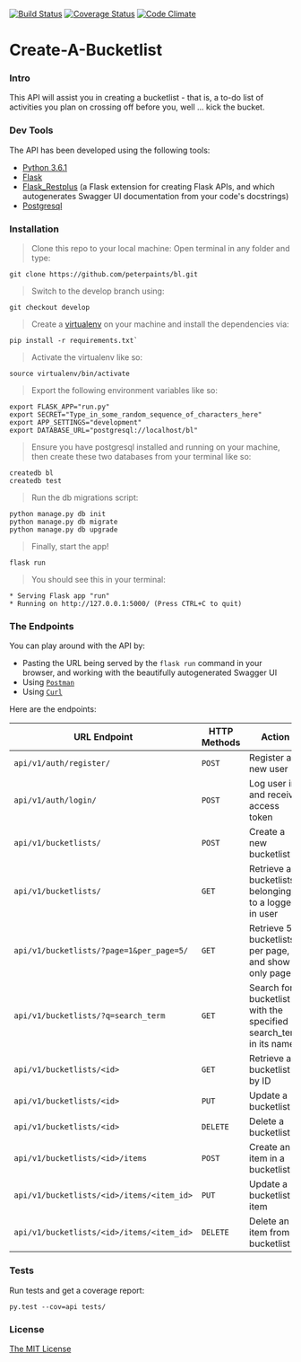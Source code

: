 [![Build Status](https://travis-ci.org/peterpaints/bl.svg?branch=develop)](https://travis-ci.org/peterpaints/bl)
[![Coverage Status](https://coveralls.io/repos/github/peterpaints/bl/badge.svg?branch=develop)](https://coveralls.io/github/peterpaints/bl?branch=develop)
[![Code Climate](https://codeclimate.com/github/peterpaints/bl/badges/gpa.svg)](https://codeclimate.com/github/peterpaints/bl)
# Create-A-Bucketlist

### Intro

This API will assist you in creating a bucketlist - that is, a to-do list of activities you
plan on crossing off before you, well ... kick the bucket.

### Dev Tools

The API has been developed using the following tools:
* [Python 3.6.1](https://www.python.org/)
* [Flask](http://flask.pocoo.org/)
* [Flask_Restplus](http://flask-restplus.readthedocs.io/en/stable/) (a Flask extension for creating Flask APIs, and which autogenerates Swagger UI documentation from your code's docstrings)
* [Postgresql](https://www.postgresql.org/)

### Installation

> Clone this repo to your local machine: Open terminal in any folder and type:
```
git clone https://github.com/peterpaints/bl.git
```

> Switch to the develop branch using:
```
git checkout develop
```

> Create a [virtualenv](http://docs.python-guide.org/en/latest/dev/virtualenvs/) on your machine and install the dependencies via:
```
pip install -r requirements.txt`
```

> Activate the virtualenv like so:
```
source virtualenv/bin/activate
```

> Export the following environment variables like so:
```
export FLASK_APP="run.py"
export SECRET="Type_in_some_random_sequence_of_characters_here"
export APP_SETTINGS="development"
export DATABASE_URL="postgresql://localhost/bl"
```

> Ensure you have postgresql installed and running on your machine, then create these two databases from your terminal like so:
```
createdb bl
createdb test
```

> Run the db migrations script:
```
python manage.py db init
python manage.py db migrate
python manage.py db upgrade
```

> Finally, start the app!
```
flask run
```

> You should see this in your terminal:
```
* Serving Flask app "run"
* Running on http://127.0.0.1:5000/ (Press CTRL+C to quit)
```

### The Endpoints

You can play around with the API by:
* Pasting the URL being served by the `flask run` command in your browser, and working with the beautifully autogenerated Swagger UI
* Using [`Postman`](https://www.getpostman.com/)
* Using [`Curl`](https://curl.haxx.se/)

Here are the endpoints:

| URL Endpoint | HTTP Methods | Action |
| -------- | ------------- | --------- |
| `api/v1/auth/register/` | `POST`  | Register a new user|
|  `api/v1/auth/login/` | `POST` | Log user in and receive access token|
| `api/v1/bucketlists/` | `POST` | Create a new bucketlist |
| `api/v1/bucketlists/` | `GET` | Retrieve all bucketlists belonging to a logged in user |
| `api/v1/bucketlists/?page=1&per_page=5/` | `GET` | Retrieve 5 bucketlists per page, and show only page 1 |
| `api/v1/bucketlists/?q=search_term` | `GET` | Search for a bucketlist with the specified search_term in its name|
| `api/v1/bucketlists/<id>` | `GET` |  Retrieve a bucketlist by ID|
| `api/v1/bucketlists/<id>` | `PUT` | Update a bucketlist |
| `api/v1/bucketlists/<id>` | `DELETE` | Delete a bucketlist |
| `api/v1/bucketlists/<id>/items` | `POST` |  Create an item in a bucketlist |
| `api/v1/bucketlists/<id>/items/<item_id>` | `PUT`| Update a bucketlist item |
| `api/v1/bucketlists/<id>/items/<item_id>` | `DELETE`| Delete an item from a bucketlist |

### Tests

Run tests and get a coverage report:
```
py.test --cov=api tests/
```

### License

[The MIT License](https://github.com/peterpaints/bl/blob/develop/LICENSE.md)
